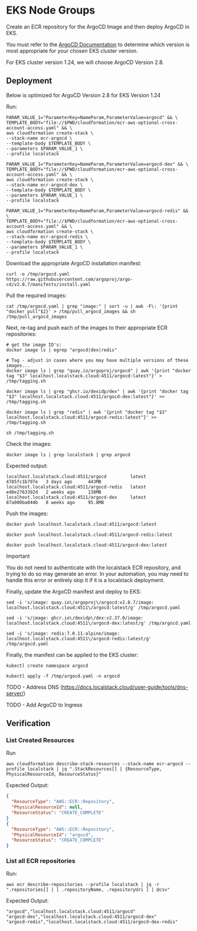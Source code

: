 # EKS Node Groups

Create an ECR repository for the ArgoCD Image and then deploy ArgoCD in EKS.

You must refer to the [ArgoCD Documentation](https://argo-cd.readthedocs.io/en/stable/operator-manual/installation/#tested-versions) to determine which version is most appropriate for your chosen EKS cluster version.

For EKS cluster version 1.24, we will choose ArgoCD Version 2.8.

## Deployment

Below is optimized for ArgoCD Version 2.8 for EKS Version 1.24

Run:

```shell
PARAM_VALUE_1="ParameterKey=NameParam,ParameterValue=argocd" && \
TEMPLATE_BODY="file://$PWD/cloudformation/ecr-aws-optional-cross-account-access.yaml" && \
aws cloudformation create-stack \
--stack-name ecr-argocd \
--template-body $TEMPLATE_BODY \
--parameters $PARAM_VALUE_1 \
--profile localstack

PARAM_VALUE_1="ParameterKey=NameParam,ParameterValue=argocd-dex" && \
TEMPLATE_BODY="file://$PWD/cloudformation/ecr-aws-optional-cross-account-access.yaml" && \
aws cloudformation create-stack \
--stack-name ecr-argocd-dex \
--template-body $TEMPLATE_BODY \
--parameters $PARAM_VALUE_1 \
--profile localstack

PARAM_VALUE_1="ParameterKey=NameParam,ParameterValue=argocd-redis" && \
TEMPLATE_BODY="file://$PWD/cloudformation/ecr-aws-optional-cross-account-access.yaml" && \
aws cloudformation create-stack \
--stack-name ecr-argocd-redis \
--template-body $TEMPLATE_BODY \
--parameters $PARAM_VALUE_1 \
--profile localstack
```

Download the appropriate ArgoCD installation manifest:

```shell
curl -o /tmp/argocd.yaml https://raw.githubusercontent.com/argoproj/argo-cd/v2.8.7/manifests/install.yaml
```

Pull the required images:

```shell
cat /tmp/argocd.yaml | grep "image:" | sort -u | awk -F\: '{print "docker pull"$2}' > /tmp/pull_argocd_images && sh /tmp/pull_argocd_images
```

Next, re-tag and push each of the images to their appropriate ECR repositories:

```shell
# get the image ID's:
docker image ls | egrep "argocd|dex|redis"

# Tag - adjust in cases where you may have multiple versions of these images...
docker image ls | grep "quay.io/argoproj/argocd" | awk '{print "docker tag "$3" localhost.localstack.cloud:4511/argocd:latest"}' > /tmp/tagging.sh

docker image ls | grep "ghcr.io/dexidp/dex" | awk '{print "docker tag "$3" localhost.localstack.cloud:4511/argocd-dex:latest"}' >> /tmp/tagging.sh

docker image ls | grep "redis" | awk '{print "docker tag "$3" localhost.localstack.cloud:4511/argocd-redis:latest"}' >> /tmp/tagging.sh

sh /tmp/tagging.sh
```

Check the images:

```shell
docker image ls | grep localstack | grep argocd
```

Expected output:

```text
localhost.localstack.cloud:4511/argocd         latest          4785fc1b797e   3 days ago      443MB
localhost.localstack.cloud:4511/argocd-redis   latest          e40e2763392d   2 weeks ago     138MB
localhost.localstack.cloud:4511/argocd-dex     latest          87a000ba044b   8 weeks ago     95.8MB
```

Push the images:

```shell
docker push localhost.localstack.cloud:4511/argocd:latest

docker push localhost.localstack.cloud:4511/argocd-redis:latest

docker push localhost.localstack.cloud:4511/argocd-dex:latest
```

> [!IMPORTANT]
> You do not need to authenticate with the localstack ECR repository, and trying to do so may generate an error. In your automation, you may need to handle this error or entirely skip it if it is a localstack deployment.

Finally, update the ArgoCD manifest and deploy to EKS:

```shell
sed -i 's/image: quay.io\/argoproj\/argocd:v2.8.7/image: localhost.localstack.cloud:4511\/argocd:latest/g' /tmp/argocd.yaml

sed -i 's/image: ghcr.io\/dexidp\/dex:v2.37.0/image: localhost.localstack.cloud:4511\/argocd-dex:latest/g' /tmp/argocd.yaml

sed -i 's/image: redis:7.0.11-alpine/image: localhost.localstack.cloud:4511\/argocd-redis:latest/g' /tmp/argocd.yaml
```

Finally, the manifest can be applied to the EKS cluster:

```shell
kubectl create namespace argocd

kubectl apply -f /tmp/argocd.yaml -n argocd
```

TODO - Address DNS (https://docs.localstack.cloud/user-guide/tools/dns-server/)

TODO - Add ArgoCD to Ingress

## Verification

### List Created Resources

Run

```shell
aws cloudformation describe-stack-resources --stack-name ecr-argocd --profile localstack | jq ".StackResources[] | {ResourceType, PhysicalResourceId, ResourceStatus}"
```

Expected Output:

```json
{
  "ResourceType": "AWS::ECR::Repository",
  "PhysicalResourceId": null,
  "ResourceStatus": "CREATE_COMPLETE"
}
{
  "ResourceType": "AWS::ECR::Repository",
  "PhysicalResourceId": "argocd",
  "ResourceStatus": "CREATE_COMPLETE"
}
```

### List all ECR repositories

Run:

```shell
aws ecr describe-repositories --profile localstack | jq -r ".repositories[] | [ .repositoryName, .repositoryUri ] | @csv"
```

Expected Output:

```text
"argocd","localhost.localstack.cloud:4511/argocd"
"argocd-dex","localhost.localstack.cloud:4511/argocd-dex"
"argocd-redis","localhost.localstack.cloud:4511/argocd-dex-redis"
```

